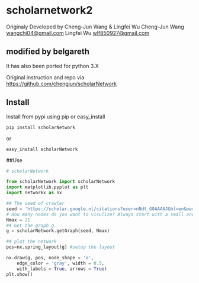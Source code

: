 # scholarnetwork2

Originaly Developed by Cheng-Jun Wang & Lingfei Wu
Cheng-Jun Wang wangchj04@gmail.com Lingfei Wu wlf850927@gmail.com

## modified by belgareth

It has also been ported for python 3.X

Original instruction and repo via https://github.com/chengjun/scholarNetwork


## Install
Install from pypi using pip or easy_install

	pip install scholarNetwork

or

	easy_install scholarNetwork

##Use

```python
# scholarNetwork

from scholarNetwork import scholarNetwork
import matplotlib.pyplot as plt
import networkx as nx

## The seed of crawler
seed = 'https://scholar.google.nl/citations?user=nNdt_G8AAAAJ&hl=en&oe=ASCII'
# How many nodes do you want to visulize? Always start with a small one. 
Nmax = 21
## Get the graph g
g = scholarNetwork.getGraph(seed, Nmax)

## plot the network
pos=nx.spring_layout(g) #setup the layout

nx.draw(g, pos, node_shape = 'o',
	edge_color = 'gray', width = 0.5,
	with_labels = True, arrows = True)
plt.show()
```
